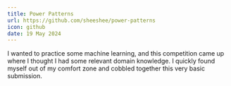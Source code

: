 ```yaml
---
title: Power Patterns
url: https://github.com/sheeshee/power-patterns
icon: github
date: 19 May 2024
---
```

I wanted to practice some machine learning, and this competition came up where I thought I had some relevant domain knowledge. I quickly found myself out of my comfort zone and cobbled together this very basic submission.
